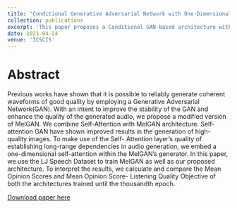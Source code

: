 ```yaml
---
title: "Conditional Generative Adversarial Network with One-Dimensional Self-Attention for Speech Synthesis"
collection: publications
excerpt: 'This paper proposes a Conditional GAN-based architecture with self-attention for natural speech synthesis from mel-spectrogram.'
date: 2021-04-24
venue: 'ICSCIS'
---
```

Abstract
======
Previous works have shown that it is possible to reliably generate coherent waveforms of good quality by employing a Generative Adversarial Network(GAN). With an intent to improve the stability of the GAN and enhance the quality of the generated audio, we propose a modified version of MelGAN. We combine Self-Attention with MelGAN architecture. Self-attention GAN have shown improved results in the generation of high-quality images. To make use of the Self- Attention layer’s quality of establishing long-range dependencies in audio generation, we embed a one-dimensional self-attention within the MelGAN’s generator. In this paper, we use the LJ Speech Dataset to train MelGAN as well as our proposed architecture. To interpret the results, we calculate and compare the Mean Opinion Scores and Mean Opinion Score- Listening Quality Objective of both the architectures trained until the thousandth epoch.

[Download paper here](http://nirav-1999.github.io/files/samelgan.pdf)
 
<!-- Recommended citation: Your Name, You. (2009). "Paper Title Number 1." <i>Journal 1</i>. 1(1). -->